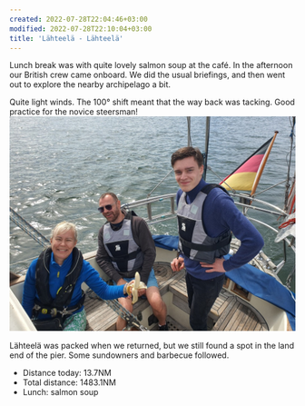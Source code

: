 ```yaml
---
created: 2022-07-28T22:04:46+03:00
modified: 2022-07-28T22:10:04+03:00
title: 'Lähteelä - Lähteelä'
---
```


Lunch break was with quite lovely salmon soup at the café. In the afternoon our British crew came onboard. We did the usual briefings, and then went out to explore the nearby archipelago a bit.

Quite light winds. The 100° shift meant that the way back was tacking. Good practice for the novice steersman!
![Image](../2022/825257d49c1b1f3b58bcf8408633532b.jpg) 

Lähteelä was packed when we returned, but we still found a spot in the land end of the pier. Some sundowners and barbecue followed.

* Distance today: 13.7NM
* Total distance: 1483.1NM
* Lunch: salmon soup

